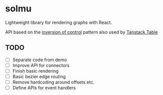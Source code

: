 # solmu

Lightweight library for rendering graphs with React.

API based on the [inversion of control]() pattern also used by [Tanstack Table](https://github.com/TanStack/table/)

## TODO

- [ ] Separate code from demo
- [ ] Improve API for connectors
- [ ] Finish basic rendering
- [ ] Basic bezier edge routing
- [ ] Remove hardcoding around offsets etc.
- [ ] Define APIs for event handlers
